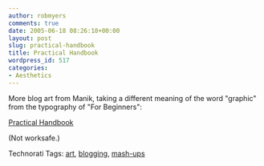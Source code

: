 ```yaml
---
author: robmyers
comments: true
date: 2005-06-18 08:26:18+00:00
layout: post
slug: practical-handbook
title: Practical Handbook
wordpress_id: 517
categories:
- Aesthetics
---
```


  
More blog art from Manik, taking a different meaning of the word "graphic" from the typography of "For Beginners":  


  
[Practical Handbook](http://tiija.blogspot.com/2005_06_17_tiija_archive.html)  


  
(Not worksafe.)  


  


Technorati Tags: [art](http://technorati.com/tag/art), [blogging](http://technorati.com/tag/blogging), [mash-ups](http://technorati.com/tag/mash-ups)

  


